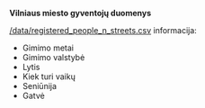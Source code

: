 <b>Vilniaus miesto gyventojų duomenys</b>

<a href="htts://github.com/vilnius/gyventojai/data/registered_people_n_streets.csv">/data/registered_people_n_streets.csv</a> informacija:
<ul>
<li>Gimimo metai</li>
<li>Gimimo valstybė</li>
<li>Lytis</li>
<li>Kiek turi vaikų</li>
<li>Seniūnija</li>
<li>Gatvė</li>
</ul>
